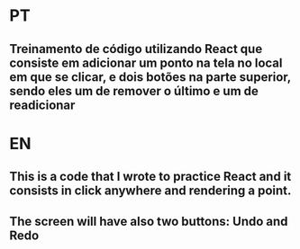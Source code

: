 # PT

## Treinamento de código utilizando React que consiste em adicionar um ponto na tela no local em que se clicar, e dois botões na parte superior, sendo eles um de remover o último e um de readicionar


# EN

## This is a code that I wrote to practice React and it consists in click anywhere and rendering a point.
## The screen will have also two buttons: Undo and Redo